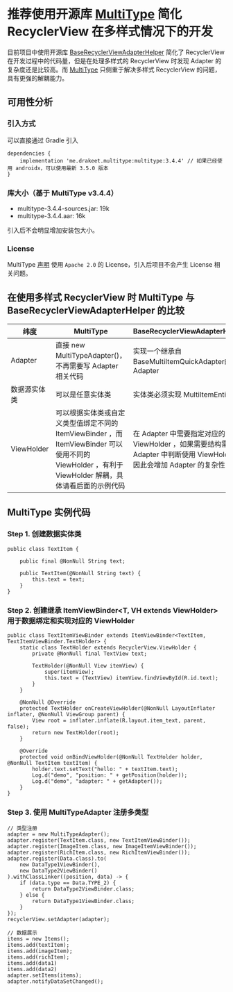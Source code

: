 # 推荐使用开源库 [MultiType](https://github.com/drakeet/MultiType/) 简化 RecyclerView 在多样式情况下的开发

目前项目中使用开源库 [BaseRecyclerViewAdapterHelper](https://github.com/CymChad/BaseRecyclerViewAdapterHelper) 简化了 RecyclerView 在开发过程中的代码量，但是在处理多样式的 RecyclerView 时发现 Adapter 的复杂度还是比较高。而 [MultiType](https://github.com/drakeet/MultiType/) 只侧重于解决多样式 RecyclerView 的问题，具有更强的解耦能力。

## 可用性分析

### 引入方式

可以直接通过 Gradle 引入

```
dependencies {
    implementation 'me.drakeet.multitype:multitype:3.4.4' // 如果已经使用 androidx，可以使用最新 3.5.0 版本
}
```

### 库大小（基于 MultiType v3.4.4）

- multitype-3.4.4-sources.jar: 19k
- multitype-3.4.4.aar: 16k

引入后不会明显增加安装包大小。

### License

MultiType [声明](https://github.com/drakeet/MultiType/#license) 使用 `Apache 2.0` 的 License，引入后项目不会产生 License 相关问题。

## 在使用多样式 RecyclerView 时 MultiType 与 BaseRecyclerViewAdapterHelper 的比较

| 纬度        | MultiType                                                                                                                                              | BaseRecyclerViewAdapterHelper                                                                                            |
| ------------ | ------------------------------------------------------------------------------------------------------------------------------------------------------ | ------------------------------------------------------------------------------------------------------------------------ |
| Adapter      | 直接 new MultiTypeAdapter()，不再需要写 Adapter 相关代码                                                                                               | 实现一个继承自BaseMultiItemQuickAdapter的 Adapter                                                                        |
| 数据源实体类 | 可以是任意实体类                                                                                                                                       | 实体类必须实现 MultiItemEntity                                                                                           |
| ViewHolder   | 可以根据实体类或自定义类型值绑定不同的 ItemViewBinder ，而 ItemViewBinder 可以使用不同的 ViewHolder ，有利于 ViewHolder 解耦，具体请看后面的示例代码 | 在 Adapter 中需要指定对应的 ViewHolder ，如果需要结构需要在 Adapter 中判断使用 ViewHolder ，因此会增加 Adapter 的复杂性 |

## MultiType 实例代码

### Step 1. 创建数据实体类
```
public class TextItem {

    public final @NonNull String text;

    public TextItem(@NonNull String text) {
        this.text = text;
    }
}
```

### Step 2. 创建继承 ItemViewBinder<T, VH extends ViewHolder> 用于数据绑定和实现对应的 ViewHolder
```
public class TextItemViewBinder extends ItemViewBinder<TextItem, TextItemViewBinder.TextHolder> {
    static class TextHolder extends RecyclerView.ViewHolder {
        private @NonNull final TextView text;

        TextHolder(@NonNull View itemView) {
            super(itemView);
            this.text = (TextView) itemView.findViewById(R.id.text);
        }
    }

    @NonNull @Override
    protected TextHolder onCreateViewHolder(@NonNull LayoutInflater inflater, @NonNull ViewGroup parent) {
        View root = inflater.inflate(R.layout.item_text, parent, false);
        return new TextHolder(root);
    }

    @Override
    protected void onBindViewHolder(@NonNull TextHolder holder, @NonNull TextItem textItem) {
        holder.text.setText("hello: " + textItem.text);
        Log.d("demo", "position: " + getPosition(holder));
        Log.d("demo", "adapter: " + getAdapter());
    }
}
```

### Step 3. 使用 MultiTypeAdapter 注册多类型

```
// 类型注册
adapter = new MultiTypeAdapter();
adapter.register(TextItem.class, new TextItemViewBinder());
adapter.register(ImageItem.class, new ImageItemViewBinder());
adapter.register(RichItem.class, new RichItemViewBinder());
adapter.register(Data.class).to(
    new DataType1ViewBinder(),
    new DataType2ViewBinder()
).withClassLinker((position, data) -> {
    if (data.type == Data.TYPE_2) {
        return DataType2ViewBinder.class;
    } else {
        return DataType1ViewBinder.class;
    }
});
recyclerView.setAdapter(adapter);

// 数据展示
items = new Items();
items.add(textItem);
items.add(imageItem);
items.add(richItem);
items.add(data1)
items.add(data2)
adapter.setItems(items);
adapter.notifyDataSetChanged();
```
